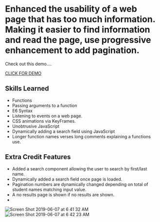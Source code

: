 # Enhanced the usability of a web page that has too much information. Making it easier to find information and read the page, use progressive enhancement to add pagination.

Check out this demo....

[CLICK FOR DEMO](https://eliq1986.github.io/pagination-v2/)

## Skills Learned

- Functions
- Passing arguments to a function
- E6 Syntax
- Listening to events on a web page.
- CSS animations via KeyFrames.
- Unobtrusive JavaScript
- Dynamically adding a search field using JavaScript
- Longer function names verses long comments explaining a functions use.


## Extra Credit Features
- Added a search component allowing the user to search by first/last name.
- Dynamically added a search field once page is loaded.
- Pagination numbers are dynamically changed depending on total of student names matching input value.
- A no results page is shown if no results are shown.
-
![Screen Shot 2019-06-07 at 6 41 32 AM](https://user-images.githubusercontent.com/6277603/59108408-ab0fa000-88ef-11e9-97c6-fc5344056e46.png)
![Screen Shot 2019-06-07 at 6 42 23 AM](https://user-images.githubusercontent.com/6277603/59108514-e4e0a680-88ef-11e9-8046-239d22e2590b.png)
